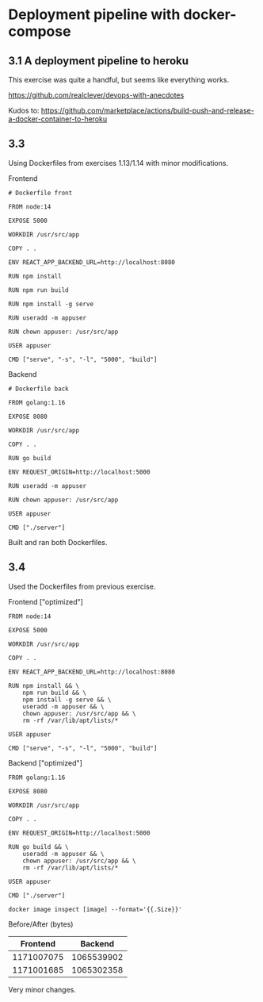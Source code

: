 # Deployment pipeline with docker-compose

## 3.1 A deployment pipeline to heroku

This exercise was quite a handful, but seems like everything works. 

https://github.com/realclever/devops-with-anecdotes

Kudos to: https://github.com/marketplace/actions/build-push-and-release-a-docker-container-to-heroku

## 3.3 

Using Dockerfiles from exercises 1.13/1.14 with minor modifications.

Frontend
````
# Dockerfile front

FROM node:14

EXPOSE 5000
 
WORKDIR /usr/src/app

COPY . .

ENV REACT_APP_BACKEND_URL=http://localhost:8080

RUN npm install

RUN npm run build

RUN npm install -g serve

RUN useradd -m appuser

RUN chown appuser: /usr/src/app

USER appuser

CMD ["serve", "-s", "-l", "5000", "build"]
````

Backend
````
# Dockerfile back

FROM golang:1.16

EXPOSE 8080

WORKDIR /usr/src/app

COPY . .

RUN go build

ENV REQUEST_ORIGIN=http://localhost:5000

RUN useradd -m appuser

RUN chown appuser: /usr/src/app

USER appuser

CMD ["./server"]
````

Built and ran both Dockerfiles. 


## 3.4

Used the Dockerfiles from previous exercise.

Frontend ["optimized"] 
````
FROM node:14

EXPOSE 5000
 
WORKDIR /usr/src/app

COPY . .

ENV REACT_APP_BACKEND_URL=http://localhost:8080

RUN npm install && \ 
    npm run build && \
    npm install -g serve && \
    useradd -m appuser && \
    chown appuser: /usr/src/app && \
    rm -rf /var/lib/apt/lists/*

USER appuser

CMD ["serve", "-s", "-l", "5000", "build"]
````

Backend ["optimized"]
````
FROM golang:1.16

EXPOSE 8080

WORKDIR /usr/src/app

COPY . .

ENV REQUEST_ORIGIN=http://localhost:5000

RUN go build && \
    useradd -m appuser && \
    chown appuser: /usr/src/app && \
    rm -rf /var/lib/apt/lists/* 

USER appuser

CMD ["./server"]
````

```docker image inspect [image] --format='{{.Size}}'```


Before/After (bytes)

| Frontend | Backend |
| ------------- | ------------- |
| 1171007075  | 1065539902  |
| 1171001685  | 1065302358  |

Very minor changes. 

